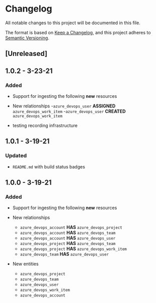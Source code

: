 # Changelog

All notable changes to this project will be documented in this file.

The format is based on [Keep a Changelog](https://keepachangelog.com/en/1.0.0/),
and this project adheres to
[Semantic Versioning](https://semver.org/spec/v2.0.0.html).

## [Unreleased]

## 1.0.2 - 3-23-21

### Added

- Support for ingesting the following **new** resources

- New relationships -`azure_devops_user` **ASSIGNED**
  `azure_devops_work_item` -`azure_devops_user` **CREATED**
  `azure_devops_work_item`

- testing recording infrastructure

## 1.0.1 - 3-19-21

### Updated

- `README.md` with build status badges

## 1.0.0 - 3-19-21

### Added

- Support for ingesting the following **new** resources

- New relationships

  - `azure_devops_account` **HAS** `azure_devops_project`
  - `azure_devops_account` **HAS** `azure_devops_team`
  - `azure_devops_account` **HAS** `azure_devops_user`
  - `azure_devops_project` **HAS** `azure_devops_team`
  - `azure_devops_project` **HAS** `azure_devops_work_item`
  - `azure_devops_team` **HAS** `azure_devops_user`

- New entities
  - `azure_devops_project`
  - `azure_devops_team`
  - `azure_devops_user`
  - `azure_devops_work_item`
  - `azure_devops_account`
